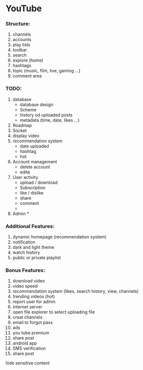 # YouTube



### Structure:
1. channels
2. accounts
3. play lists 
4. toolbar
5. search
6. explore (home)
7. hashtags
8. topic (music, film, live, gaming ...)
9. comment area



### TODO:
1. database
   * database design
   * Scheme
   * history od uploaded posts
   * metadata (time, date, likes ...)
2. Roadmap
3. Socket
4. display video
5. recommendation system
    * date uploaded
    * hashtag
    * hot
6. Account management
    * delete account
    * edite
7. User activity
    * upload / download
    * Subscription
    * like / dislike
    * share
    * comment
    * 
8. Admin
   *

### Additional Features:
1. dynamic homepage (recommendation system)
2. notification
3. dark and light theme
4. watch history
5. public or private playlist



### Bonus Features:
1. download video
2. video speed
3. recommendation system (likes, search history, view, channels)
4. trending videos (hot)
5. report user for admin
6. internet server 
7. open file explorer to select uploading file 
8. creat channels
9. email to forgot pass
10. ads
11. you tube premium
12. share post
13. android app 
14. SMS verification
15. share post



hide sensitive content
